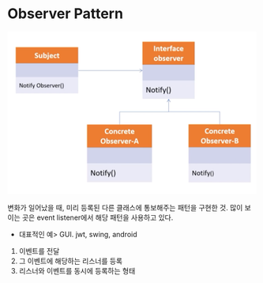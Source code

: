 # Observer Pattern
![img.png](img.png)

변화가 일어났을 때, 미리 등록된 다른 클래스에 통보해주는 패턴을 구현한 것.
많이 보이는 곳은 event listener에서 해당 패턴을 사용하고 있다.

* 대표적인 예> GUI. jwt, swing, android

1. 이벤트를 전달
2. 그 이벤트에 해당하는 리스너를 등록
3. 리스너와 이벤트를 동시에 등록하는 형태